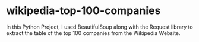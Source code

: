 # wikipedia-top-100-companies
In this Python Project, I used BeautifulSoup along with the Request library to extract the table of the top 100 companies from the Wikipedia Website.

